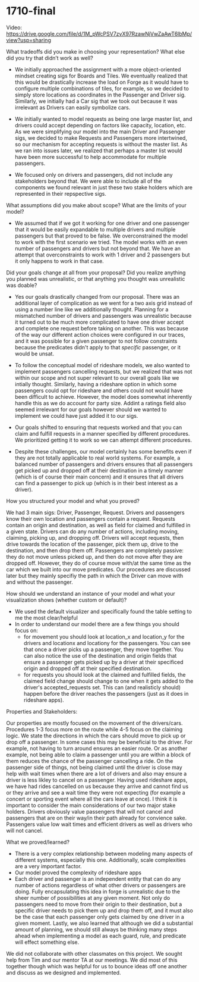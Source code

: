 # 1710-final

Video: https://drive.google.com/file/d/1M_pWcPSV7zvX97RzawNjVwZaAwT6lbMp/view?usp=sharing

What tradeoffs did you make in choosing your representation? What else did you try that didn’t work as well?

- We initially approached the assignment with a more object-oriented mindset 
creating sigs for Boards and Tiles. We eventually realized that this would be 
drastically increase the load on Forge as it would have to configure multiple 
combinations of tiles, for example, so we decided to simply store locations as 
coordinates in the Passenger and Driver sig. Similarly, we initially had a Car 
sig that we took out because it was irrelevant as Drivers can easily symbolize cars.

- We initially wanted to model requests as being one large master list, and 
drivers could accept depending on factors like capacity, location, etc. 
As we were simplifying our model into the main Driver and Passenger sigs,
we decided to make Requests and Passengers more intertwined, so our mechanism 
for accepting requests is without the master list. As we ran into issues later,
we realized that perhaps a master list would have been more successful to help 
accommodate for multiple passengers. 

- We focused only on drivers and passengers, did not include any stakeholders 
beyond that. We were able to include all of the components we found relevant 
in just these two stake holders which are represented in their
repspective sigs. 


What assumptions did you make about scope? What are the limits of your model?


- We assumed that if we got it working for one driver and one passenger that it 
would be easily expandable to multiple drivers and multiple passengers but that 
proved to be false. We overconstrained the model to work with the first scenario 
we tried. The model works with an even number of passengers and drivers but not 
beyond that. We have an attempt that overconstraints to work with 1 driver and 2 
passengers but it only happens to work in that case.


Did your goals change at all from your proposal? Did you realize anything you planned was unrealistic, or that anything you thought was unrealistic was doable?


- Yes our goals drastically changed from our proposal. There was an additional 
layer of complication as we went for a two axis grid instead of using a number 
line like we additionally thought. Planning for a mismatched number of drivers 
and passengers was unrealistic because it turned out to be much more complicated 
to have one driver accept and complete one request before taking on another. This 
was because of the way our different action choices were configured in our traces, 
and it was possible for a given passenger to not follow constraints because the 
predicates didn't apply to that *specific* passenger, or it would be unsat.

- To follow the conceptual model of rideshare models, we also wanted to implement 
passengers cancelling requests, but we realized that was not within our scope and 
not super relevant to our overall goals like we intially thought. Similarly, 
having a rideshare option in which some passengers could opt for rideshare and 
others could not would have been difficult to achieve. However, the model does 
somewhat inherently handle this as we do account for party size. Addint a ratings 
field also seemed irrelevant for our goals however should we wanted to implement 
we could have just added it to our sigs. 

- Our goals shifted to ensuring that requests worked and that you can claim and
fulfill requests in a manner specified by different procedures. We prioritized 
getting it to work so we can attempt different procedures.

- Despite these challenges, our model certainly has some benefits even if they 
are not totally applicable to real world systems. For example, a balanced number 
of passengers and drivers ensures that all passengers get picked up and dropped 
off at their destination in a timely manner (which is of course their main concern) 
and it ensures that all drivers can find a passenger to pick up (which is in their 
best interest as a driver).


How you structured your model and what you proved?

We had 3 main sigs: Driver, Passenger, Request. Drivers and passengers know their 
own location and passengers contain a request. Requests contain an origin and 
destination, as well as field for claimed and fulfilled
in a given state. Drivers can do any number of actions, including moving, claiming, 
picking up, and dropping off.
Drivers will accept requests, then drive towards the location of the passenger, 
pick them up, drive to the destination, and then drop them off. Passengers are 
completely passive: they do not move unless picked up, and then do not move after 
they are dropped off. However, they do of course move with/at the same time as the 
car which we built into our move predicates. Our procedures are discussed later 
but they mainly specifiy the path in which the Driver can move with and without the passenger.


How should we understand an instance of your model and what your visualization shows (whether custom or default)?
- We used the default visualizer and specifically found the table setting to me the most clear/helpful
- In order to understand our model there are a few things you should focus on:
    - for movement you should look at location_x and location_y for the drivers and 
    locationx and locationy for the passengers. You can see that once a driver picks 
    up a passenger, they move together. You can also notice the use of the destination 
    and origin fields that ensure a passenger gets picked up by a driver at 
    their specificed origin and dropped off at their specified destination.
    - for requests you should look at the claimed and fulfilled fields, the claimed 
    field change should change to one when it gets added to the driver's 
    accepted_requests set. This can (and realisticly should) happen before the 
    driver reaches the passengers (just as it does in rideshare apps). 


Properties and Stakeholders:

Our properties are mostly focused on the movement of the drivers/cars. 
Procedures 1-3 focus more on the route while 4-5 focus on the claiming logic.
We state the directions in which the cars should move to pick up or drop off a 
passenger. In some cases this may be beneficial to the driver. For example, not 
having to turn around ensures an easier route. Or as another example, not being 
able to claim a passenger until you are within a block of them reduces the chance 
of the passenger cancelling a ride. On the passenger side of things, not being 
claimed until the driver is close may help with wait times when there are a lot 
of drivers and also may ensure a driver is less likley to cancel on a passenger. 
Having used rideshare apps, we have had rides cancelled on us because they arrive 
and cannot find us or they arrive and see a wait time they were not expecting 
(for example a concert or sporting event where all the cars leave at once). I 
think it is important to consider the main considerations of our two major stake 
holders. Drivers obviously value passengers that will not cancel and passengers 
that are on their way/in their path already for convience sake. Passengers value 
low wait times and efficient drivers as well as drivers who will not cancel. 
 
What we proved/learned?
- There is a very complex relationship between modeling many aspects of different systems, especially this one. Additionally, scale complexities are a very important factor. 
- Our model proved the complexity of rideshare apps 
- Each driver and passenger is an independent entity that can do any number of 
actions regardless of what other drivers or passengers are doing. Fully 
encapsulating this idea in forge is unrealistic due to the sheer number of 
possibilities at any given moment. Not only do passengers need to move from 
their origin to their destination, but a specific driver needs to pick them up 
and drop them off, and it must also be the case that each passenger only gets 
claimed by one driver in a given moment.
Lastly, we also learned that although we did a substantial amount of planning, 
we should still always be thinking many steps ahead when implementing a model 
as each guard, rule, and predicate will effect something else. 

We did not collaborate with other classmates on this project. We sought help 
from Tim and our mentor TA at our meetings. We did most of this together though 
which was helpful for us to bounce ideas off one another and discuss as we 
designed and implemented. 
